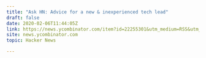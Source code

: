 ```yaml
---
title: "Ask HN: Advice for a new & inexperienced tech lead"
draft: false
date: 2020-02-06T11:44:05Z
link: https://news.ycombinator.com/item?id=22255301&utm_medium=RSS&utm_source=hune
site: news.ycombinator.com
topic: Hacker News  

---
```

